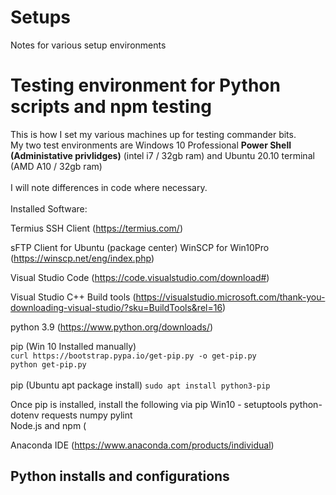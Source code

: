 # Setups
Notes for various setup environments 

# Testing environment for Python scripts and npm testing
This is how I set my various machines up for testing commander bits.  <br>
My two test environments are Windows 10 Professional <b>Power Shell (Administative privlidges)</b> (intel i7 / 32gb ram) and Ubuntu 20.10 terminal (AMD A10 / 32gb ram) <br>
<br>
I will note differences in code where necessary.  
<br>
Installed Software:

Termius SSH Client (https://termius.com/) 

sFTP Client for Ubuntu (package center)
WinSCP for Win10Pro (https://winscp.net/eng/index.php)

Visual Studio Code (https://code.visualstudio.com/download#)

Visual Studio C++ Build tools (https://visualstudio.microsoft.com/thank-you-downloading-visual-studio/?sku=BuildTools&rel=16)

python 3.9 (https://www.python.org/downloads/)

pip (Win 10 Installed manually)<br>
  `curl https://bootstrap.pypa.io/get-pip.py -o get-pip.py`<br>
  `python get-pip.py`<br>
<br>
pip (Ubuntu apt package install)
  `sudo apt install python3-pip`

Once pip is installed, install the following via pip
  Win10 - setuptools python-dotenv requests numpy pylint
<br>
Node.js and npm (

Anaconda IDE (https://www.anaconda.com/products/individual)


## Python installs and configurations
